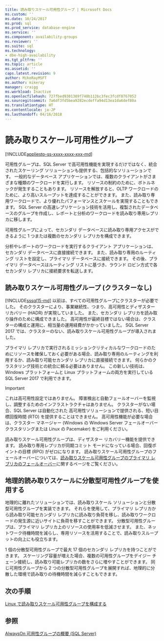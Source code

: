 ```yaml
---
title: 読み取りスケール可用性グループ | Microsoft Docs
ms.custom: ''
ms.date: 10/24/2017
ms.prod: sql
ms.prod_service: database-engine
ms.service: ''
ms.component: availability-groups
ms.reviewer: ''
ms.suite: sql
ms.technology:
- dbe-high-availability
ms.tgt_pltfrm: ''
ms.topic: article
ms.assetid: ''
caps.latest.revision: 9
author: MikeRayMSFT
ms.author: mikeray
manager: craigg
ms.workload: Inactive
ms.openlocfilehash: 727fbed9301389f740b112bc3fec3fcdf8767052
ms.sourcegitcommit: 7a6df3fd5bea9282ecdeffa94d13ea1da6def80a
ms.translationtype: HT
ms.contentlocale: ja-JP
ms.lasthandoff: 04/16/2018
---
```

# <a name="read-scale-availability-groups"></a>読み取りスケール可用性グループ
[!INCLUDE[appliesto-ss-xxxx-xxxx-xxx-md](../../../includes/appliesto-ss-xxxx-xxxx-xxx-md.md)]

可用性グループは、SQL Server で高可用性機能を実現するだけではなく、統合されたスケーリング ソリューションも提供する、包括的なソリューションです。 一般的なデータベース アプリケーションでは、複数のクライアントがさまざまな種類のワークロードを実行します。 リソースの制約のために、ボトルネックが発生することもあります。 リソースを解放すると、OLTP ワークロードのために、より高いスループットを達成することができます。 また、読み取り専用ワークロードで、より優れたパフォーマンスとスケールを実現することもできます。 SQL Server の高速レプリケーション技術を活用し、複製されたデータベースのグループを作成し、レポートと分析のワークロードを読み取り専用レプリカに移します。 

可用性グループによって、セカンダリ データベースに読み取り専用アクセスができるように 1 つまたは複数のセカンダリ レプリカを構成できます。

分析やレポートのワークロードを実行するクライアント アプリケーションは、セカンダリ データベースに直接接続できます。 また、読み取り専用のルーティング リストを設定し、プライマリ データベースに接続できます。 その後、プライマリ データベースはルーティング リストに基づき、ラウンド ロビン方式で各セカンダリ レプリカに接続要求を転送します。

## <a name="read-scale-availability-groups-without-cluster"></a>読み取りスケール可用性グループ (クラスターなし)

[!INCLUDE[sssql15-md](..\..\..\includes\sssql15-md.md)] 以前は、すべての可用性グループにクラスターが必要でした。 そのクラスターにより、事業継続性、つまり、高可用性とディザスター リカバリー (HADR) が実現していました。 また、セカンダリ レプリカを読み取り操作のために構成できました。 高可用性が最終目標ではない場合は、クラスターの構成と運用に、相当量の運用経費がかかっていました。 SQL Server 2017 では、クラスターのない、読み取りスケール可用性グループが導入されました。 

プライマリ レプリカで実行されるミッションクリティカルなワークロードのためにリソースを確保しておく必要がある場合、読み取り専用のルーティングを利用するか、読み取り可能セカンダリ レプリカに直接接続できます。 何らかのクラスタリング技術との統合に頼る必要はありません。 この新しい技術は、Windows プラットフォームと Linux プラットフォームの両方を実行している SQL Server 2017 で利用できます。

>[!IMPORTANT]
>これは高可用性設定ではありません。 障害検出と自動フェールオーバーを監視し、調整するためのインフラストラクチャはありません。 クラスターがない場合、SQL Server は自動化された 高可用性ソリューションで提供される、短い目標回復時間 (RTO) を提供することはできません。 高可用性機能が必要な場合は、クラスター マネージャー (Windows の Windows Server フェールオーバー クラスタリングまたは Linux の Pacemaker) をご利用ください。 
>
>読み取りスケール可用性グループは、ディザスター リカバリー機能を提供できます。 読み取り専用レプリカが同期コミット モードになっている場合、回復ポイントの目標 (RPO) がゼロになります。 読み取りスケール可用性グループのフェールオーバーについては、[読み取りスケール可用性グループのプライマリ レプリカのフェールオーバー](perform-a-planned-manual-failover-of-an-availability-group-sql-server.md#ReadScaleOutOnly)に関するページをご覧ください。

## <a name="use-distributed-availability-groups-for-geographic-read-scale"></a>地理的読み取りスケールに分散型可用性グループを使用する

地理的に離れたソリューションでは、読み取りスケール ソリューションと分散型可用性グループを実装できます。 それらを使用して、プライマリ レプリカから読み取り可能セカンダリ レプリカに読み取り負荷を移し、読み取りワークロードの発生源に近いサイトに負荷を移すことができます。 分散型可用性グループは、プライマリ レプリカ上のリソースの使用率を低減させます。 また、ネットワーク待機時間を減らし、専用リソースを活用することで、読み取りスループットの向上にも役立ちます。

1 個の分散型可用性グループで最大 17 個のセカンダリ レプリカを持つことができます。 スケーリング容量が増えた場合、複数の可用性グループをデイジー チェーン接続し、読み取り可能レプリカの数をさらに増やすことができます。 同じ可用性グループから 2 つの分散型可用性グループを展開すれば、地理的に分散した環境で読み取りの待機時間を減らすこともできます。




## <a name="next-steps"></a>次の手順 

[Linux で読み取りスケール可用性グループを構成する](../../../linux/sql-server-linux-availability-group-configure-rs.md)

## <a name="see-also"></a>参照 
 [AlwaysOn 可用性グループの概要 &#40;SQL Server&#41;](../../../database-engine/availability-groups/windows/overview-of-always-on-availability-groups-sql-server.md) 
  
  
